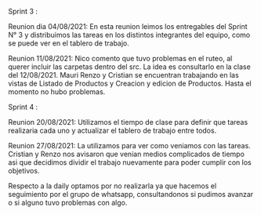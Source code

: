 Sprint 3 : 

Reunion dia 04/08/2021: 
En esta reunion leimos los entregables del Sprint N° 3 y distribuimos las tareas en los distintos integrantes del equipo, como se puede ver en el tablero de trabajo.

Reunion 11/08/2021: 
Nico comento que tuvo problemas en el ruteo, al querer incluir las carpetas dentro del src. La idea es consultarlo en la clase del 12/08/2021.
Mauri Renzo y Cristian se encuentran trabajando en las vistas de Listado de Productos y Creacion y edicion de Productos. Hasta el momento no hubo problemas. 

Sprint 4 : 

Reunion 20/08/2021:
Utilizamos el tiempo de clase para definir que tareas realizaria cada uno y actualizar el tablero de trabajo entre todos. 

Reunion 27/08/2021:
La utilizamos para ver como veniamos con las tareas. Cristian y Renzo nos avisaron que venian medios complicados de tiempo asi que decidimos dividir el trabajo nuevamente para poder cumplir con los objetivos. 

Respecto a la daily optamos por no realizarla ya que hacemos el seguimiento por el grupo de whatsapp, consultandonos si pudimos avanzar o si alguno tuvo problemas con algo. 